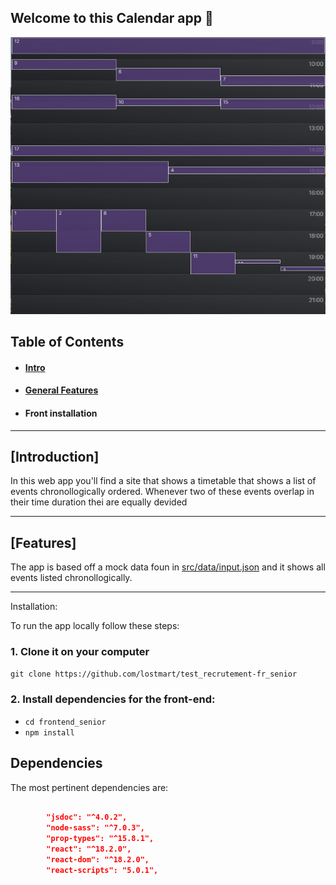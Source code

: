 ## Welcome to this Calendar app 👋

![alt text](./frontend_senior/screenshot.png)

## Table of Contents

- #### [Intro](#introduction)

- #### [General Features](#features)

- #### Front installation

---

## [Introduction]

In this web app you'll find a site that shows a timetable that shows a list of events chronollogically ordered. Whenever two of these events overlap in their time duration thei are equally devided

---

## [Features]

The app is based off a mock data foun in [src/data/input.json](https://github.com/lostmart/test_recrutement-fr_senior/blob/master/frontend_senior/src/data/input.json) and it shows all events listed chronollogically. 

---

Installation:

To run the app locally follow these steps: 

### 1. Clone it on your computer

`git clone https://github.com/lostmart/test_recrutement-fr_senior`

### 2. Install dependencies for the front-end:

- `cd frontend_senior`
- `npm install`

## Dependencies

The most pertinent dependencies are:

```json

		"jsdoc": "^4.0.2",
		"node-sass": "^7.0.3",
		"prop-types": "^15.8.1",
		"react": "^18.2.0",
		"react-dom": "^18.2.0",
		"react-scripts": "5.0.1",
```

